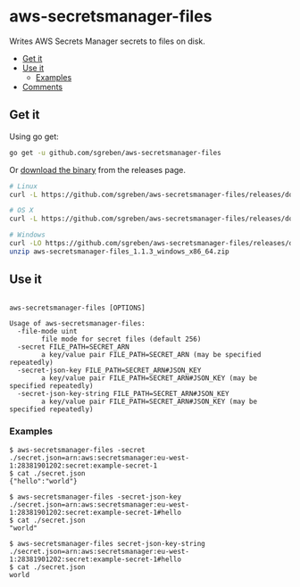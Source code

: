 # aws-secretsmanager-files

Writes AWS Secrets Manager secrets to files on disk.

<!-- TOC -->

- [Get it](#get-it)
- [Use it](#use-it)
  - [Examples](#examples)
- [Comments](#comments)

<!-- /TOC -->

## Get it

Using go get:

```bash
go get -u github.com/sgreben/aws-secretsmanager-files
```

Or [download the binary](https://github.com/sgreben/aws-secretsmanager-files/releases/latest) from the releases page.

```bash
# Linux
curl -L https://github.com/sgreben/aws-secretsmanager-files/releases/download/1.1.3/aws-secretsmanager-files_1.1.3_linux_x86_64.tar.gz | tar xz

# OS X
curl -L https://github.com/sgreben/aws-secretsmanager-files/releases/download/1.1.3/aws-secretsmanager-files_1.1.3_osx_x86_64.tar.gz | tar xz

# Windows
curl -LO https://github.com/sgreben/aws-secretsmanager-files/releases/download/1.1.3/aws-secretsmanager-files_1.1.3_windows_x86_64.zip
unzip aws-secretsmanager-files_1.1.3_windows_x86_64.zip
```

## Use it

```text

aws-secretsmanager-files [OPTIONS]

Usage of aws-secretsmanager-files:
  -file-mode uint
    	file mode for secret files (default 256)
  -secret FILE_PATH=SECRET_ARN
    	a key/value pair FILE_PATH=SECRET_ARN (may be specified repeatedly)
  -secret-json-key FILE_PATH=SECRET_ARN#JSON_KEY
    	a key/value pair FILE_PATH=SECRET_ARN#JSON_KEY (may be specified repeatedly)
  -secret-json-key-string FILE_PATH=SECRET_ARN#JSON_KEY
    	a key/value pair FILE_PATH=SECRET_ARN#JSON_KEY (may be specified repeatedly)
```

### Examples

```shell
$ aws-secretsmanager-files -secret ./secret.json=arn:aws:secretsmanager:eu-west-1:28381901202:secret:example-secret-1
$ cat ./secret.json
{"hello":"world"}

$ aws-secretsmanager-files -secret-json-key ./secret.json=arn:aws:secretsmanager:eu-west-1:28381901202:secret:example-secret-1#hello
$ cat ./secret.json
"world"

$ aws-secretsmanager-files secret-json-key-string ./secret.json=arn:aws:secretsmanager:eu-west-1:28381901202:secret:example-secret-1#hello
$ cat ./secret.json
world
```

